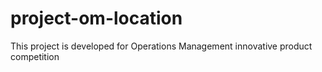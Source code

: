 # project-om-location
This project is developed for Operations Management innovative product competition
